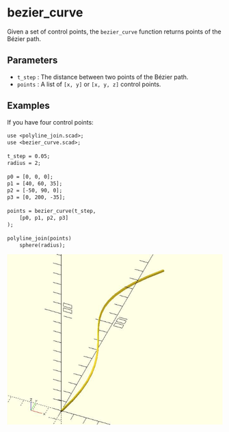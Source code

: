 # bezier_curve

Given a set of control points, the `bezier_curve` function returns points of the Bézier path. 

## Parameters

- `t_step` : The distance between two points of the Bézier path.
- `points` : A list of `[x, y]` or `[x, y, z]` control points.

## Examples

If you have four control points:

    use <polyline_join.scad>;
	use <bezier_curve.scad>;

	t_step = 0.05;
	radius = 2;
	
	p0 = [0, 0, 0];
	p1 = [40, 60, 35];
	p2 = [-50, 90, 0];
	p3 = [0, 200, -35];
	
	points = bezier_curve(t_step, 
	    [p0, p1, p2, p3]
	);
	
	polyline_join(points)
	    sphere(radius);      

![bezier_curve](images/lib3x-bezier_curve-1.JPG)
